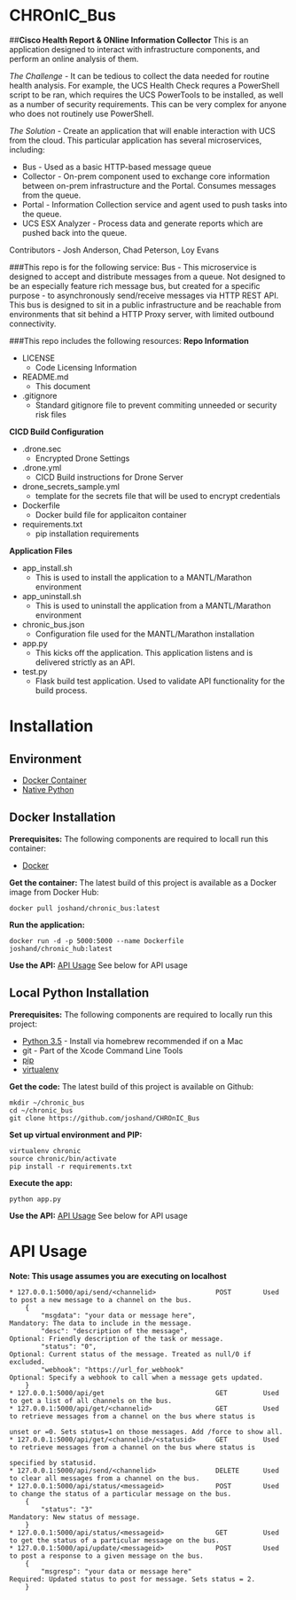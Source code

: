 # CHROnIC_Bus
##**Cisco Health Report & ONline Information Collector**
This is an application designed to interact with infrastructure components, and perform an online analysis of them.

*The Challenge* - It can be tedious to collect the data needed for routine health analysis. For example, the UCS Health Check requres a PowerShell script to be ran, which requires the UCS PowerTools to be installed, as well as a number of security requirements. This can be very complex for anyone who does not routinely use PowerShell.

*The Solution* - Create an application that will enable interaction with UCS from the cloud. This particular application has several microservices, including:

* Bus - Used as a basic HTTP-based message queue
* Collector - On-prem component used to exchange core information between on-prem infrastructure and the Portal. Consumes messages from the queue.
* Portal - Information Collection service and agent used to push tasks into the queue.
* UCS ESX Analyzer - Process data and generate reports which are pushed back into the queue.

Contributors - Josh Anderson, Chad Peterson, Loy Evans

###This repo is for the following service:
Bus - This microservice is designed to accept and distribute messages from a queue. Not designed to be an especially feature rich message bus, but created for a specific purpose - to asynchronously send/receive messages via HTTP REST API. This bus is designed to sit in a public infrastructure and be reachable from environments that sit behind a HTTP Proxy server, with limited outbound connectivity.

###This repo includes the following resources:
**Repo Information**
* LICENSE
    * Code Licensing Information
* README.md
    * This document
* .gitignore
    * Standard gitignore file to prevent commiting unneeded or security risk files

**CICD Build Configuration**
* .drone.sec
    * Encrypted Drone Settings
* .drone.yml
    * CICD Build instructions for Drone Server
* drone_secrets_sample.yml
    * template for the secrets file that will be used to encrypt credentials
* Dockerfile
    * Docker build file for applicaiton container
* requirements.txt
    * pip installation requirements

**Application Files**
* app_install.sh
    * This is used to install the application to a MANTL/Marathon environment
* app_uninstall.sh
    * This is used to uninstall the application from a MANTL/Marathon environment
* chronic_bus.json
    * Configuration file used for the MANTL/Marathon installation
* app.py
    * This kicks off the application. This application listens and is delivered strictly as an API.
* test.py
    * Flask build test application. Used to validate API functionality for the build process.

# Installation

## Environment

* [Docker Container](#opt1)
* [Native Python](#opt2)

## Docker Installation<a name="opt1"></a>

**Prerequisites:**
The following components are required to locall run this container:
* [Docker](https://docs.docker.com/engine/installation/mac/)

**Get the container:**
The latest build of this project is available as a Docker image from Docker Hub:
```
docker pull joshand/chronic_bus:latest
```

**Run the application:**
```
docker run -d -p 5000:5000 --name Dockerfile joshand/chronic_hub:latest
```

**Use the API:**
[API Usage](#api) See below for API usage

## Local Python Installation<a name="opt2"></a>

**Prerequisites:**
The following components are required to locally run this project:
* [Python 3.5](http://docs.python-guide.org/en/latest/starting/install/osx/) - Install via homebrew recommended if on a Mac
* git - Part of the Xcode Command Line Tools
* [pip](https://pip.pypa.io/en/stable/installing/)
* [virtualenv](http://docs.python-guide.org/en/latest/dev/virtualenvs/)

**Get the code:**
The latest build of this project is available on Github:
```
mkdir ~/chronic_bus
cd ~/chronic_bus
git clone https://github.com/joshand/CHROnIC_Bus
```

**Set up virtual environment and PIP:**
```
virtualenv chronic
source chronic/bin/activate
pip install -r requirements.txt
```

**Execute the app:**
```
python app.py
```

**Use the API:**
[API Usage](#api) See below for API usage

# API Usage<a name="api"></a>
**Note: This usage assumes you are executing on localhost**
```
* 127.0.0.1:5000/api/send/<channelid>               POST        Used to post a new message to a channel on the bus.
    {
        "msgdata": "your data or message here",                 Mandatory: The data to include in the message.
        "desc": "description of the message",                   Optional: Friendly description of the task or message.
        "status": "0",                                          Optional: Current status of the message. Treated as null/0 if excluded.
        "webhook": "https://url_for_webhook"                    Optional: Specify a webhook to call when a message gets updated.
    }
* 127.0.0.1:5000/api/get                            GET         Used to get a list of all channels on the bus.
* 127.0.0.1:5000/api/get/<channelid>                GET         Used to retrieve messages from a channel on the bus where status is
                                                                  unset or =0. Sets status=1 on those messages. Add /force to show all.
* 127.0.0.1:5000/api/get/<channelid>/<statusid>     GET         Used to retrieve messages from a channel on the bus where status is
                                                                  specified by statusid.
* 127.0.0.1:5000/api/send/<channelid>               DELETE      Used to clear all messages from a channel on the bus.
* 127.0.0.1:5000/api/status/<messageid>             POST        Used to change the status of a particular message on the bus.
    {
        "status": "3"                                           Mandatory: New status of message.
    }
* 127.0.0.1:5000/api/status/<messageid>             GET         Used to get the status of a particular message on the bus.
* 127.0.0.1:5000/api/update/<messageid>             POST        Used to post a response to a given message on the bus.
    {
        "msgresp": "your data or message here"                  Required: Updated status to post for message. Sets status = 2.
    } 

```
